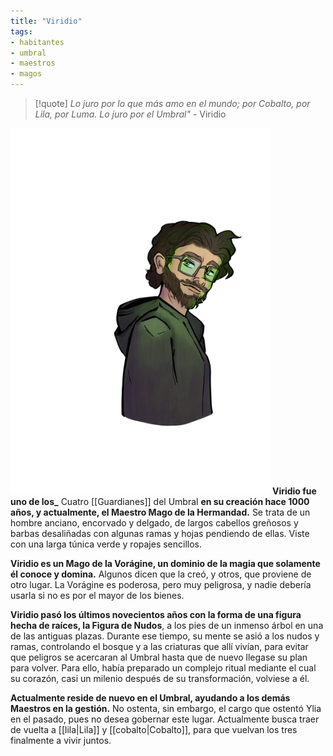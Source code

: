 ```yaml
---
title: "Viridio"
tags: 
- habitantes
- umbral
- maestros
- magos
---
```

>[!quote]
>_Lo juro por lo que más amo en el mundo; por Cobalto, por Lila, por Luma. Lo juro por el Umbral"_
>\- Viridio


![](images/Viridio.png)
**Viridio fue uno de los_** Cuatro [[Guardianes]] del Umbral **en su creación hace 1000 años, y actualmente, el Maestro Mago de la Hermandad.** Se trata de un hombre anciano, encorvado y delgado, de largos cabellos greñosos y barbas desaliñadas con algunas ramas y hojas pendiendo de ellas. Viste con una larga túnica verde y ropajes sencillos.

**Viridio es un Mago de la Vorágine, un dominio de la magia que solamente él conoce y domina.** Algunos dicen que la creó, y otros, que proviene de otro lugar. La Vorágine es poderosa, pero muy peligrosa, y nadie debería usarla si no es por el mayor de los bienes.

**Viridio pasó los últimos novecientos años con la forma de una figura hecha de raíces, la Figura de Nudos**, a los pies de un inmenso árbol en una de las antiguas plazas. Durante ese tiempo, su mente se asió a los nudos y ramas, controlando el bosque y a las criaturas que allí vivían, para evitar que peligros se acercaran al Umbral hasta que de nuevo llegase su plan para volver. Para ello, había preparado un complejo ritual mediante el cual su corazón, casi un milenio después de su transformación, volviese a él.

**Actualmente reside de nuevo en el Umbral, ayudando a los demás Maestros en la gestión.** No ostenta, sin embargo, el cargo que ostentó Ylia en el pasado, pues no desea gobernar este lugar. Actualmente busca traer de vuelta a [[lila|Lila]] y [[cobalto|Cobalto]], para que vuelvan los tres finalmente a vivir juntos.
